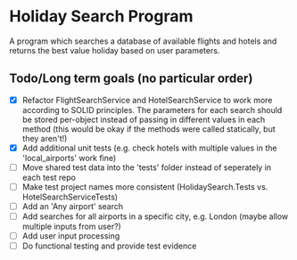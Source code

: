 # Holiday Search Program
A program which searches a database of available flights and hotels and returns the best value holiday based on user parameters.

## Todo/Long term goals (no particular order)
* [x] Refactor FlightSearchService and HotelSearchService to work more according to SOLID principles. The parameters for each search should be stored per-object instead of passing in different values in each method (this would be okay if the methods were called statically, but they aren't!)
* [x] Add additional unit tests (e.g. check hotels with multiple values in the 'local_airports' work fine)
* [ ] Move shared test data into the 'tests' folder instead of seperately in each test repo
* [ ] Make test project names more consistent (HolidaySearch.Tests vs. HotelSearchServiceTests)
* [ ] Add an 'Any airport' search
* [ ] Add searches for all airports in a specific city, e.g. London (maybe allow multiple inputs from user?)
* [ ] Add user input processing
* [ ] Do functional testing and provide test evidence